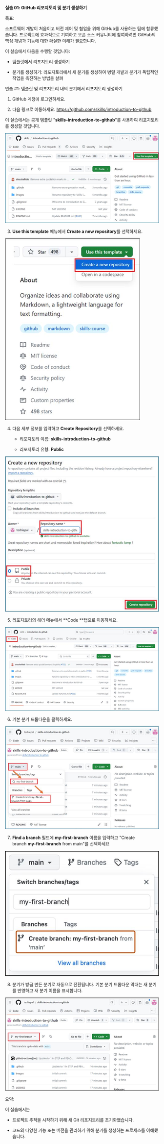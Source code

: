 **실습 01: GitHub 리포지토리 및 분기 생성하기**

목표:

소프트웨어 개발이 처음이고 버전 제어 및 협업을 위해 GitHub를 사용하는
팀에 합류했습니다. 프로젝트에 효과적으로 기여하고 오픈 소스 커뮤니티에
참여하려면 GitHub의 핵심 개념과 기능에 대한 확실한 이해가 필요합니다.

이 실습에서 다음을 수행할 것입니다:

- 템플릿에서 리포지토리 생성하기

- 분기를 생성히기: 리포지토리에서 새 분기를 생성하여 병렬 개발과 분기가
  독립적인 작업을 촉진하는 방법을 살펴

연습 \#1: 템플릿 및 리포지토리 내의 분기에서 리포지토리 생성하기

1.  GitHub 계정에 로그인하세요.

2.  다음 링크로 이동하세요.
    https://github.com/skills/introduction-to-github

이 실습에서는 공개 템플릿 "**skills-introduction-to-github**"를 사용하여
리포지토리를 생성할 것입니다.

![](./media/image1.jpeg)

3.  **Use this template** 메뉴에서 **Create a new repository**를
    선택하세요.

![](./media/image2.jpeg)

4.  다음 세부 정보를 입력하고 **Create Repository**를 선택하세요.

    - 리포지토리 이름: **skills-introduction-to-github**

    - 리포지토리 유형: **Public**

![](./media/image3.jpeg)

5.  리포지토리의 헤더 메뉴에서 **Code **탭으로 이동하세요.

![](./media/image4.jpeg)

6.  기본 분기 드롭다운을 클릭하세요.

![](./media/image5.jpeg)

7.  **Find a branch** 필드에 **my-first-branch** 이름을 입력하고 "Create
    branch **my-first-branch** from main"를 선택하세요

![](./media/image6.jpeg)

8.  분기가 방금 만든 분기로 자동으로 전환됩니다. 기본 분기 드롭다운
    막대는 새 분기를 반영하고 새 분기 이름을 표시합니다.

![](./media/image7.jpeg)

요약:

이 실습에서는

- 프로젝트 추적을 시작하기 위해 새 Git 리포지토리를 초기화했습니다.

- 코드의 다양한 기능 또는 버전을 관리하기 위해 분기를 생성하는
  프로세스를 이해했습니다.
